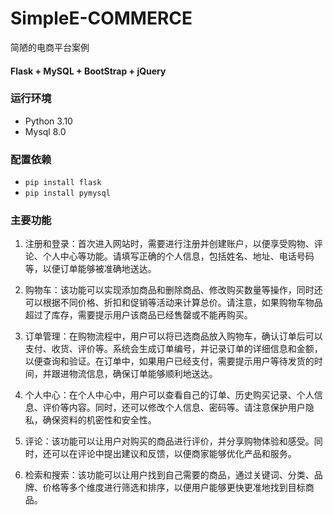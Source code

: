 # SimpleE-COMMERCE
简陋的电商平台案例

#### Flask + MySQL + BootStrap + jQuery

### 运行环境
- Python 3.10
- Mysql 8.0

### 配置依赖
- ```pip install flask```
- ```pip install pymysql```

### 主要功能

1. 注册和登录：首次进入网站时，需要进行注册并创建账户，以便享受购物、评论、个人中心等功能。请填写正确的个人信息，包括姓名、地址、电话号码等，以便订单能够被准确地送达。

2. 购物车：该功能可以实现添加商品和删除商品、修改购买数量等操作，同时还可以根据不同价格、折扣和促销等活动来计算总价。请注意，如果购物车物品超过了库存，需要提示用户该商品已经售罄或不能再购买。

3. 订单管理：在购物流程中，用户可以将已选商品放入购物车，确认订单后可以支付、收货、评价等。系统会生成订单编号，并记录订单的详细信息和金额，以便查询和验证。在订单中，如果用户已经支付，需要提示用户等待发货的时间，并跟进物流信息，确保订单能够顺利地送达。

4. 个人中心：在个人中心中，用户可以查看自己的订单、历史购买记录、个人信息、评价等内容。同时，还可以修改个人信息、密码等。请注意保护用户隐私，确保资料的机密性和安全性。

5. 评论：该功能可以让用户对购买的商品进行评价，并分享购物体验和感受。同时，还可以在评论中提出建议和反馈，以便商家能够优化产品和服务。

6. 检索和搜索：该功能可以让用户找到自己需要的商品，通过关键词、分类、品牌、价格等多个维度进行筛选和排序，以便用户能够更快更准地找到目标商品。
